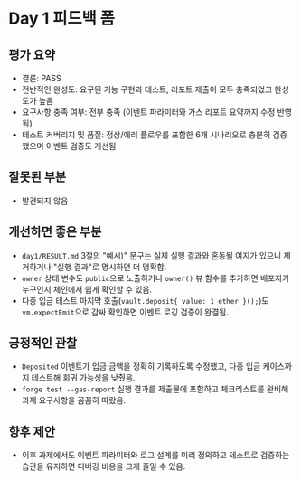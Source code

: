 # Day 1 피드백 폼

## 평가 요약
- 결론: PASS
- 전반적인 완성도: 요구된 기능 구현과 테스트, 리포트 제출이 모두 충족되었고 완성도가 높음
- 요구사항 충족 여부: 전부 충족 (이벤트 파라미터와 가스 리포트 요약까지 수정 반영됨)
- 테스트 커버리지 및 품질: 정상/에러 플로우를 포함한 6개 시나리오로 충분히 검증했으며 이벤트 검증도 개선됨

## 잘못된 부분
- 발견되지 않음

## 개선하면 좋은 부분
- `day1/RESULT.md` 3절의 "예시)" 문구는 실제 실행 결과와 혼동될 여지가 있으니 제거하거나 "실행 결과"로 명시하면 더 명확함.
- `owner` 상태 변수도 `public`으로 노출하거나 `owner()` 뷰 함수를 추가하면 배포자가 누구인지 체인에서 쉽게 확인할 수 있음.
- 다중 입금 테스트 마지막 호출(`vault.deposit{ value: 1 ether }();`)도 `vm.expectEmit`으로 감싸 확인하면 이벤트 로깅 검증이 완결됨.

## 긍정적인 관찰
- `Deposited` 이벤트가 입금 금액을 정확히 기록하도록 수정했고, 다중 입금 케이스까지 테스트해 회귀 가능성을 낮췄음.
- `forge test --gas-report` 실행 결과를 제출물에 포함하고 체크리스트를 완비해 과제 요구사항을 꼼꼼히 따랐음.

## 향후 제안
- 이후 과제에서도 이벤트 파라미터와 로그 설계를 미리 정의하고 테스트로 검증하는 습관을 유지하면 디버깅 비용을 크게 줄일 수 있음.
